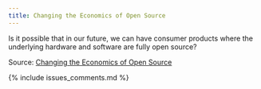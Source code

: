 ```yaml
---
title: Changing the Economics of Open Source
---
```


Is it possible that in our future, we can have consumer products where the
underlying hardware and software are fully open source?

Source: [Changing the Economics of Open Source](https://osohm.github.io/2016/01/19/changing-the-economics-of-open-source/)

{% include issues_comments.md %}
